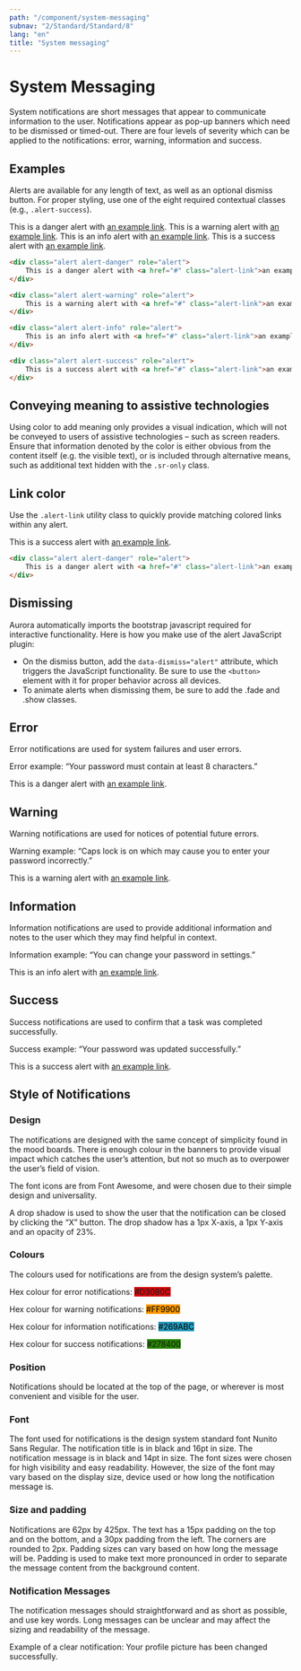 ```yaml
---
path: "/component/system-messaging"
subnav: "2/Standard/Standard/8"
lang: "en"
title: "System messaging"
---
```


<helmet>
<title> System Messaging - Aurora Design System </title>
</helmet>

# System Messaging

System notifications are short messages that appear to communicate information to the user. Notifications appear as pop-up banners which need to be dismissed or timed-out. There are four levels of severity which can be applied to the notifications: error, warning, information and success.

<documentationtabs>
      <doctabpanel type="html">
          

## Examples
Alerts are available for any length of text, as well as an optional dismiss button. For proper styling, use one of the eight required contextual classes (e.g., `.alert-success`). 

<Alert color="danger">
    This is a danger alert with <a href="#example" class="alert-link">an example link</a>.
</Alert>

<Alert color="warning">
    This is a warning alert with <a href="#example" class="alert-link">an example link</a>.
</Alert>

<Alert color="info">
    This is an info alert with <a href="#example" class="alert-link">an example link</a>.
</Alert>

<Alert color="success">
    This is a success alert with <a href="#example" class="alert-link">an example link</a>.
</Alert>

```html
<div class="alert alert-danger" role="alert">
    This is a danger alert with <a href="#" class="alert-link">an example link</a>.
</div>

<div class="alert alert-warning" role="alert">
    This is a warning alert with <a href="#" class="alert-link">an example link</a>.
</div>

<div class="alert alert-info" role="alert">
    This is an info alert with <a href="#" class="alert-link">an example link</a>.
</div>

<div class="alert alert-success" role="alert">
    This is a success alert with <a href="#" class="alert-link">an example link</a>.
</div>
```
          
## Conveying meaning to assistive technologies

Using color to add meaning only provides a visual indication, which will not be conveyed to users of assistive technologies – such as screen readers. Ensure that information denoted by the color is either obvious from the content itself (e.g. the visible text), or is included through alternative means, such as additional text hidden with the `.sr-only` class.

## Link color

Use the `.alert-link` utility class to quickly provide matching colored links within any alert.

<Alert color="success">
    This is a success alert with <a href="#example" class="alert-link">an example link</a>.
</Alert>

```html
<div class="alert alert-danger" role="alert">
    This is a danger alert with <a href="#" class="alert-link">an example link</a>.
</div>
```

## Dismissing

Aurora automatically imports the bootstrap javascript required for interactive functionality. Here is how you make use of the alert JavaScript plugin:

* On the dismiss button, add the `data-dismiss="alert"` attribute, which triggers the JavaScript functionality. Be sure to use the `<button>` element with it for proper behavior across all devices.
* To animate alerts when dismissing them, be sure to add the .fade and .show classes.
          

</doctabpanel>
      <doctabpanel type="react">
      </doctabpanel>
      <doctabpanel type="design">

## Error

Error notifications are used for system failures and user errors.

Error example: “Your password must contain at least 8 characters.”

<Alert color="danger">
    This is a danger alert with <a href="#example" class="alert-link">an example link</a>.
</Alert>

## Warning

Warning notifications are used for notices of potential future errors.

Warning example: “Caps lock is on which may cause you to enter your password incorrectly.”

<Alert color="warning">
    This is a warning alert with <a href="#example" class="alert-link">an example link</a>.
</Alert>


## Information

Information notifications are used to provide additional information and notes to the user which they may find helpful in context.

Information example: “You can change your password in settings.”

<Alert color="info">
    This is an info alert with <a href="#example" class="alert-link">an example link</a>.
</Alert>


## Success

Success notifications are used to confirm that a task was completed successfully.

Success example: “Your password was updated successfully.”

<Alert color="success">
    This is a success alert with <a href="#example" class="alert-link">an example link</a>.
</Alert>


## Style of Notifications

### Design

The notifications are designed with the same concept of simplicity found in the mood boards. There is enough colour in the banners to provide visual impact which catches the user’s attention, but not so much as to overpower the user’s field of vision.

The font icons are from Font Awesome, and were chosen due to their simple design and universality.

A drop shadow is used to show the user that the notification can be closed by clicking the “X” button. The drop shadow has a 1px X-axis, a 1px Y-axis and an opacity of 23%.

### Colours

The colours used for notifications are from the design system’s palette.

Hex colour for error notifications: <badge style="background-color: #D3080C;">#D3080C</badge>

Hex colour for warning notifications: <badge style="background-color: #FF9900;color:black;">#FF9900</badge>

Hex colour for information notifications: <badge style="background-color: #269ABC;color:black;">#269ABC</badge>

Hex colour for success notifications: <badge style="background-color: #278400;">#278400</badge>

### Position

Notifications should be located at the top of the page, or wherever is most convenient and visible for the user.

### Font

The font used for notifications is the design system standard font Nunito Sans Regular. The notification title is in black and 16pt in size. The notification message is in black and 14pt in size. The font sizes were chosen for high visibility and easy readability. However, the size of the font may vary based on the display size, device used or how long the notification message is.

### Size and padding

Notifications are 62px by 425px. The text has a 15px padding on the top and on the bottom, and a 30px padding from the left. The corners are rounded to 2px. Padding sizes can vary based on how long the message will be. Padding is used to make text more pronounced in order to separate the message content from the background content.

### Notification Messages

The notification messages should straightforward and as short as possible, and use key words. Long messages can be unclear and may affect the sizing and readability of the message.

Example of a clear notification: Your profile picture has been changed successfully.

</doctabpanel>
    </documentationtabs>

